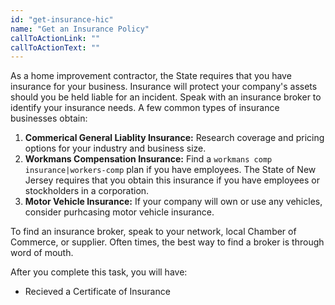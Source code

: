 ```yaml
---
id: "get-insurance-hic"
name: "Get an Insurance Policy"
callToActionLink: ""
callToActionText: ""
---
```


As a home improvement contractor, the State requires that you have insurance for your business. Insurance will protect your company's assets should you be held liable for an incident. Speak with an insurance broker to identify your insurance needs. A few common types of insurance businesses obtain:

1. **Commerical General Liablity Insurance:** Research coverage and pricing options for your industry and business size.
2. **Workmans Compensation Insurance:** Find a `workmans comp insurance|workers-comp` plan if you have employees. The State of New Jersey requires that you obtain this insurance if you have employees or stockholders in a corporation.
3. **Motor Vehicle Insurance:** If your company will own or use any vehicles, consider purhcasing motor vehicle insurance.

To find an insurance broker, speak to your network, local Chamber of Commerce, or supplier. Often times, the best way to find a broker is through word of mouth.

After you complete this task, you will have:
- Recieved a Certificate of Insurance

